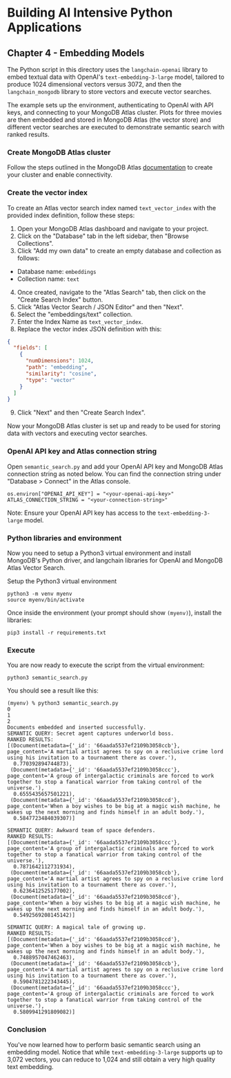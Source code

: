 # Building AI Intensive Python Applications

## Chapter 4 - Embedding Models

The Python script in this directory uses the `langchain-openai` library to embed textual data with OpenAI's `text-embedding-3-large` model, tailored to produce 1024 dimensional vectors versus 3072, and then the `langchain_mongodb` library to store vectors and execute vector searches.

The example sets up the environment, authenticating to OpenAI with API keys, and connecting to your MongoDB Atlas cluster. Plots for three movies are then embedded and stored in MongoDB Atlas (the vector store) and different vector searches are executed to demonstrate semantic search with ranked results.

### Create MongoDB Atlas cluster

Follow the steps outlined in the MongoDB Atlas [documentation](https://www.mongodb.com/docs/atlas/tutorial/deploy-free-tier-cluster/#procedure) to create your cluster and enable connectivity.

### Create the vector index

To create an Atlas vector search index named `text_vector_index` with the provided index definition, follow these steps:

1. Open your MongoDB Atlas dashboard and navigate to your project.
2. Click on the "Database" tab in the left sidebar, then "Browse Collections".
3. Click "Add my own data" to create an empty database and collection as follows:
* Database name: `embeddings`
* Collection name: `text`
4. Once created, navigate to the "Atlas Search" tab, then click on the "Create Search Index" button.
5. Click "Atlas Vector Search / JSON Editor" and then "Next".
6. Select the "embeddings/text" collection.
7. Enter the Index Name as `text_vector_index`.
8. Replace the vector index JSON definition with this:
```json
{ 
  "fields": [ 
    { 
      "numDimensions": 1024, 
      "path": "embedding", 
      "similarity": "cosine", 
      "type": "vector" 
    } 
  ] 
} 
```
9. Click "Next" and then "Create Search Index".

Now your MongoDB Atlas cluster is set up and ready to be used for storing data with vectors and executing vector searches.

### OpenAI API key and Atlas connection string

Open `semantic_search.py` and add your OpenAI API key and MongoDB Atlas connection string as noted below. You can find the connection string under "Database > Connect" in the Atlas console.

```
os.environ["OPENAI_API_KEY"] = "<your-openai-api-key>"
ATLAS_CONNECTION_STRING = "<your-connection-string>"
```
Note: Ensure your OpenAI API key has access to the `text-embedding-3-large` model.

### Python libraries and environment

Now you need to setup a Python3 virtual environment and install MongoDB's Python driver, and langchain libraries for OpenAI and MongoDB Atlas Vector Search.

Setup the Python3 virtual environment
```
python3 -m venv myenv
source myenv/bin/activate
```

Once inside the environment (your prompt should show `(myenv)`), install the libraries:
```
pip3 install -r requirements.txt
```

### Execute

You are now ready to execute the script from the virtual environment:

```
python3 semantic_search.py
```

You should see a result like this:

```
(myenv) % python3 semantic_search.py
0
1
2
Documents embedded and inserted successfully.
SEMANTIC QUERY: Secret agent captures underworld boss.
RANKED RESULTS:
[(Document(metadata={'_id': '66aada5537ef2109b3058ccb'}, page_content='A martial artist agrees to spy on a reclusive crime lord using his invitation to a tournament there as cover.'),
  0.770392894744873),
 (Document(metadata={'_id': '66aada5537ef2109b3058ccc'}, page_content='A group of intergalactic criminals are forced to work together to stop a fanatical warrior from taking control of the universe.'),
  0.6555435657501221),
 (Document(metadata={'_id': '66aada5537ef2109b3058ccd'}, page_content='When a boy wishes to be big at a magic wish machine, he wakes up the next morning and finds himself in an adult body.'),
  0.5847723484039307)]

SEMANTIC QUERY: Awkward team of space defenders.
RANKED RESULTS:
[(Document(metadata={'_id': '66aada5537ef2109b3058ccc'}, page_content='A group of intergalactic criminals are forced to work together to stop a fanatical warrior from taking control of the universe.'),
  0.7871642112731934),
 (Document(metadata={'_id': '66aada5537ef2109b3058ccb'}, page_content='A martial artist agrees to spy on a reclusive crime lord using his invitation to a tournament there as cover.'),
  0.6236412525177002),
 (Document(metadata={'_id': '66aada5537ef2109b3058ccd'}, page_content='When a boy wishes to be big at a magic wish machine, he wakes up the next morning and finds himself in an adult body.'),
  0.5492569208145142)]

SEMANTIC QUERY: A magical tale of growing up.
RANKED RESULTS:
[(Document(metadata={'_id': '66aada5537ef2109b3058ccd'}, page_content='When a boy wishes to be big at a magic wish machine, he wakes up the next morning and finds himself in an adult body.'),
  0.7488957047462463),
 (Document(metadata={'_id': '66aada5537ef2109b3058ccb'}, page_content='A martial artist agrees to spy on a reclusive crime lord using his invitation to a tournament there as cover.'),
  0.5904781222343445),
 (Document(metadata={'_id': '66aada5537ef2109b3058ccc'}, page_content='A group of intergalactic criminals are forced to work together to stop a fanatical warrior from taking control of the universe.'),
  0.5809941291809082)]
```

### Conclusion

You've now learned how to perform basic semantic search using an embedding model. Notice that while `text-embedding-3-large` supports up to 3,072 vectors, you can reduce to 1,024 and still obtain a very high quality text embedding.
